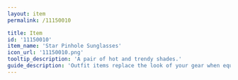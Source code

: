```yaml
---
layout: item
permalink: /11150010

title: Item
id: '11150010'
item_name: 'Star Pinhole Sunglasses'
icon_url: '11150010.png'
tooltip_description: 'A pair of hot and trendy shades.'
guide_description: 'Outfit items replace the look of your gear when equipped.'
---
```

